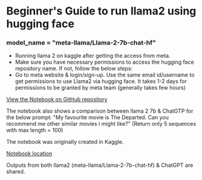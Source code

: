 # Beginner's Guide to run llama2 using hugging face

### model_name = "meta-llama/Llama-2-7b-chat-hf"

* Running llama 2 on kaggle after getting the access from meta.
* Make sure you have necessary permissions to access the hugging face repository name. If not, follow the below steps:
* Go to meta website & login/sign-up. Use the same email id/username to get permissions to use Llama2 via hugging face. It takes 1-2 days for permissions to be granted by meta team (generally takes few hours)

[View the Notebook on GitHub repository](https://github.com/kapil-git-tech/Run_llama2_with_hugging_face/blob/main/guide-to-run-llama2-using-hugging-face.ipynb)

The notebook also shows a comparison between llama 2 7b & ChatGTP for the below prompt:
"My favourite movie is The Departed. Can you recommend me other similar movies i might like?"
(Return only 5 sequences with max length = 100)

The notebook was originally created in Kaggle. 

[Notebook location](https://www.kaggle.com/kapilstp84/guide-to-run-llama2-using-hugging-face)

Outputs from both llama2 (meta-llama/Llama-2-7b-chat-hf) & ChatGPT are shared.